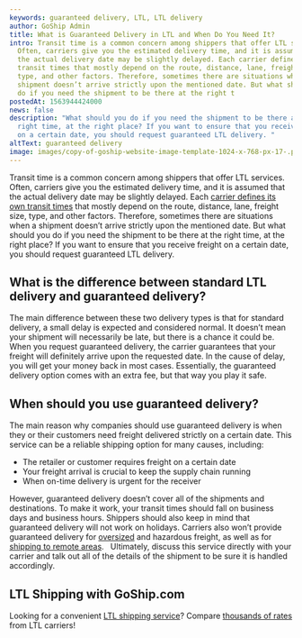 ```yaml
---
keywords: guaranteed delivery, LTL, LTL delivery
author: GoShip Admin
title: What is Guaranteed Delivery in LTL and When Do You Need It?
intro: Transit time is a common concern among shippers that offer LTL services.
  Often, carriers give you the estimated delivery time, and it is assumed that
  the actual delivery date may be slightly delayed. Each carrier defines its own
  transit times that mostly depend on the route, distance, lane, freight size,
  type, and other factors. Therefore, sometimes there are situations when a
  shipment doesn’t arrive strictly upon the mentioned date. But what should you
  do if you need the shipment to be there at the right t
postedAt: 1563944424000
news: false
description: "What should you do if you need the shipment to be there at the
  right time, at the right place? If you want to ensure that you receive freight
  on a certain date, you should request guaranteed LTL delivery. "
altText: guaranteed delivery
image: images/copy-of-goship-website-image-template-1024-x-768-px-17-.png
---
```

Transit time is a common concern among shippers that offer LTL services. Often, carriers give you the estimated delivery time, and it is assumed that the actual delivery date may be slightly delayed. Each [carrier defines its own transit times](https://www.plslogistics.com/blog/5-tips-to-choose-the-perfect-ltl-freight-carrier/) that mostly depend on the route, distance, lane, freight size, type, and other factors. Therefore, sometimes there are situations when a shipment doesn’t arrive strictly upon the mentioned date. But what should you do if you need the shipment to be there at the right time, at the right place? If you want to ensure that you receive freight on a certain date, you should request guaranteed LTL delivery. 

## What is the difference between standard LTL delivery and guaranteed delivery?

The main difference between these two delivery types is that for standard delivery, a small delay is expected and considered normal. It doesn’t mean your shipment will necessarily be late, but there is a chance it could be. When you request guaranteed delivery, the carrier guarantees that your freight will definitely arrive upon the requested date. In the cause of delay, you will get your money back in most cases. Essentially, the guaranteed delivery option comes with an extra fee, but that way you play it safe. 

## When should you use guaranteed delivery? 

The main reason why companies should use guaranteed delivery is when they or their customers need freight delivered strictly on a certain date. This service can be a reliable shipping option for many causes, including:

* The retailer or customer requires freight on a certain date
* Your freight arrival is crucial to keep the supply chain running 
* When on-time delivery is urgent for the receiver 

However, guaranteed delivery doesn’t cover all of the shipments and destinations. To make it work, your transit times should fall on business days and business hours. Shippers should also keep in mind that guaranteed delivery will not work on holidays. Carriers also won’t provide guaranteed delivery for [oversized](https://www.goship.com/blog/buying-oversized-items-online/) and hazardous freight, as well as for [shipping to remote areas](https://www.goship.com/blog/limited-access-shipping-location/).   Ultimately, discuss this service directly with your carrier and talk out all of the details of the shipment to be sure it is handled accordingly. 

## LTL Shipping with GoShip.com

Looking for a convenient [LTL shipping service](https://www.goship.com/shipping-services/ltl-freight-shipping/)? Compare [thousands of rates](https://www.goship.com/) from LTL carriers!